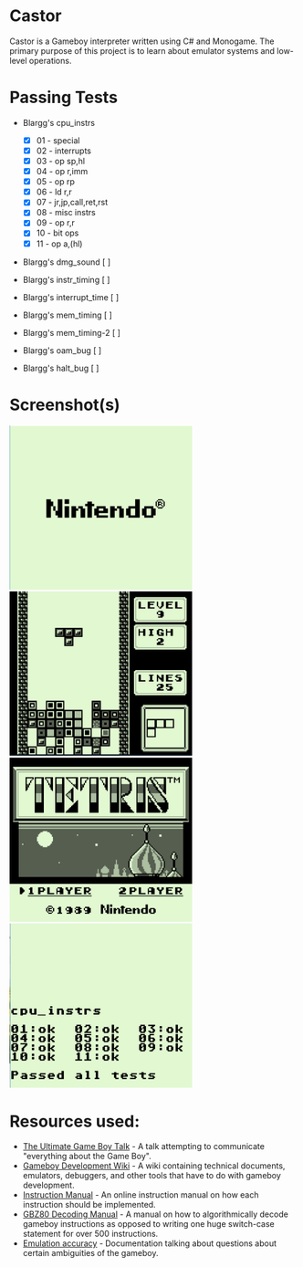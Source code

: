 # Castor

Castor is a Gameboy interpreter written using C# and Monogame. The primary purpose of this project is to learn about emulator systems and low-level operations.

# Passing Tests

* Blargg's cpu_instrs
    * [x] 01 - special
    * [x] 02 - interrupts
    * [x] 03 - op sp,hl
    * [x] 04 - op r,imm
    * [x] 05 - op rp
    * [x] 06 - ld r,r
    * [x] 07 - jr,jp,call,ret,rst
    * [x] 08 - misc instrs
    * [x] 09 - op r,r
    * [x] 10 - bit ops
    * [x] 11 - op a,(hl)

* Blargg's dmg_sound [ ]

* Blargg's instr_timing [ ]

* Blargg's interrupt_time [ ]

* Blargg's mem_timing [ ]

* Blargg's mem_timing-2 [ ]

* Blargg's oam_bug [ ]

* Blargg's halt_bug [ ]

# Screenshot(s)

<img src="Screenshots/Screenshot_1.png" width="320" height="288" />&nbsp;&nbsp;
<img src="Screenshots/Screenshot_2.png" width="320" height="288" />&nbsp;&nbsp;
<img src="Screenshots/Screenshot_3.png" width="320" height="288" />&nbsp;&nbsp;
<img src="Screenshots/Screenshot_4.png" width="320" height="288" />&nbsp;&nbsp;

# Resources used:
* [The Ultimate Game Boy Talk](https://www.youtube.com/watch?v=HyzD8pNlpwI&t=2247s) - A talk attempting to communicate "everything about the Game Boy".
* [Gameboy Development Wiki](http://gbdev.gg8.se/wiki/articles/Main_Page) - A wiki containing technical documents, emulators, debuggers, and other tools that have to do with gameboy development.
* [Instruction Manual](https://rednex.github.io/rgbds/gbz80.7.html) - An online instruction manual on how each instruction should be implemented.
* [GBZ80 Decoding Manual](References/decoding_gz80.html) - A manual on how to algorithmically decode gameboy instructions as opposed to writing one huge switch-case statement for over 500 instructions.
* [Emulation accuracy](https://github.com/Gekkio/mooneye-gb/blob/master/docs/accuracy.markdown) - Documentation talking about questions about certain ambiguities of the gameboy.

